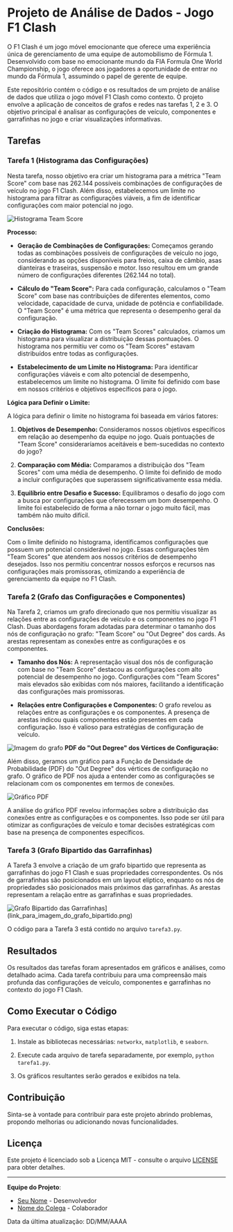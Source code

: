 # Projeto de Análise de Dados - Jogo F1 Clash

O F1 Clash é um jogo móvel emocionante que oferece uma experiência única de gerenciamento de uma equipe de automobilismo de Fórmula 1. Desenvolvido com base no emocionante mundo da FIA Formula One World Championship, o jogo oferece aos jogadores a oportunidade de entrar no mundo da Fórmula 1, assumindo o papel de gerente de equipe.

Este repositório contém o código e os resultados de um projeto de análise de dados que utiliza o jogo móvel F1 Clash como contexto. O projeto envolve a aplicação de conceitos de grafos e redes nas tarefas 1, 2 e 3. O objetivo principal é analisar as configurações de veículo, componentes e garrafinhas no jogo e criar visualizações informativas.

## Tarefas


### Tarefa 1 (Histograma das Configurações)

Nesta tarefa, nosso objetivo era criar um histograma para a métrica "Team Score" com base nas 262.144 possíveis combinações de configurações de veículo no jogo F1 Clash. Além disso, estabelecemos um limite no histograma para filtrar as configurações viáveis, a fim de identificar configurações com maior potencial no jogo.

![Histograma Team Score](https://github.com/yantvrs/Data_structure_2/blob/main/configuringASetup/images/limite_0_task_1.png)

**Processo:**

- **Geração de Combinações de Configurações:** Começamos gerando todas as combinações possíveis de configurações de veículo no jogo, considerando as opções disponíveis para freios, caixa de câmbio, asas dianteiras e traseiras, suspensão e motor. Isso resultou em um grande número de configurações diferentes (262.144 no total).

- **Cálculo do "Team Score":** Para cada configuração, calculamos o "Team Score" com base nas contribuições de diferentes elementos, como velocidade, capacidade de curva, unidade de potência e confiabilidade. O "Team Score" é uma métrica que representa o desempenho geral da configuração.

- **Criação do Histograma:** Com os "Team Scores" calculados, criamos um histograma para visualizar a distribuição dessas pontuações. O histograma nos permitiu ver como os "Team Scores" estavam distribuídos entre todas as configurações.

- **Estabelecimento de um Limite no Histograma:** Para identificar configurações viáveis e com alto potencial de desempenho, estabelecemos um limite no histograma. O limite foi definido com base em nossos critérios e objetivos específicos para o jogo.

**Lógica para Definir o Limite:**

A lógica para definir o limite no histograma foi baseada em vários fatores:

1. **Objetivos de Desempenho:** Consideramos nossos objetivos específicos em relação ao desempenho da equipe no jogo. Quais pontuações de "Team Score" consideraríamos aceitáveis e bem-sucedidas no contexto do jogo?

2. **Comparação com Média:** Comparamos a distribuição dos "Team Scores" com uma média de desempenho. O limite foi definido de modo a incluir configurações que superassem significativamente essa média.

3. **Equilíbrio entre Desafio e Sucesso:** Equilibramos o desafio do jogo com a busca por configurações que oferecessem um bom desempenho. O limite foi estabelecido de forma a não tornar o jogo muito fácil, mas também não muito difícil.

**Conclusões:**

Com o limite definido no histograma, identificamos configurações que possuem um potencial considerável no jogo. Essas configurações têm "Team Scores" que atendem aos nossos critérios de desempenho desejados. Isso nos permitiu concentrar nossos esforços e recursos nas configurações mais promissoras, otimizando a experiência de gerenciamento da equipe no F1 Clash.



### Tarefa 2 (Grafo das Configurações e Componentes)


Na Tarefa 2, criamos um grafo direcionado que nos permitiu visualizar as relações entre as configurações de veículo e os componentes no jogo F1 Clash. Duas abordagens foram adotadas para determinar o tamanho dos nós de configuração no grafo: "Team Score" ou "Out Degree" dos cards. As arestas representam as conexões entre as configurações e os componentes.

- **Tamanho dos Nós:** A representação visual dos nós de configuração com base no "Team Score" destacou as configurações com alto potencial de desempenho no jogo. Configurações com "Team Scores" mais elevados são exibidas com nós maiores, facilitando a identificação das configurações mais promissoras.

- **Relações entre Configurações e Componentes:** O grafo revelou as relações entre as configurações e os componentes. A presença de arestas indicou quais componentes estão presentes em cada configuração. Isso é valioso para estratégias de configuração de veículo.

![Imagem do grafo](https://github.com/yantvrs/Data_structure_2/blob/main/configuringASetup/images/task_2_part_1.png)
**PDF do "Out Degree" dos Vértices de Configuração:**

Além disso, geramos um gráfico para a Função de Densidade de Probabilidade (PDF) do "Out Degree" dos vértices de configuração no grafo. O gráfico de PDF nos ajuda a entender como as configurações se relacionam com os componentes em termos de conexões.

![Gráfico PDF](https://github.com/yantvrs/Data_structure_2/blob/main/configuringASetup/images/task_2_part_2.png)

A análise do gráfico PDF revelou informações sobre a distribuição das conexões entre as configurações e os componentes. Isso pode ser útil para otimizar as configurações de veículo e tomar decisões estratégicas com base na presença de componentes específicos.

### Tarefa 3 (Grafo Bipartido das Garrafinhas)

A Tarefa 3 envolve a criação de um grafo bipartido que representa as garrafinhas do jogo F1 Clash e suas propriedades correspondentes. Os nós de garrafinhas são posicionados em um layout elíptico, enquanto os nós de propriedades são posicionados mais próximos das garrafinhas. As arestas representam a relação entre as garrafinhas e suas propriedades.

![Grafo Bipartido das Garrafinhas](link_para_imagem_do_grafo_bipartido.png)](link_para_imagem_do_grafo_bipartido.png)

O código para a Tarefa 3 está contido no arquivo `tarefa3.py`.

## Resultados

Os resultados das tarefas foram apresentados em gráficos e análises, como detalhado acima. Cada tarefa contribuiu para uma compreensão mais profunda das configurações de veículo, componentes e garrafinhas no contexto do jogo F1 Clash.

## Como Executar o Código

Para executar o código, siga estas etapas:

1. Instale as bibliotecas necessárias: `networkx`, `matplotlib`, e `seaborn`.

2. Execute cada arquivo de tarefa separadamente, por exemplo, `python tarefa1.py`.

3. Os gráficos resultantes serão gerados e exibidos na tela.

## Contribuição

Sinta-se à vontade para contribuir para este projeto abrindo problemas, propondo melhorias ou adicionando novas funcionalidades.

## Licença

Este projeto é licenciado sob a Licença MIT - consulte o arquivo [LICENSE](LICENSE) para obter detalhes.

---

**Equipe do Projeto**:

- [Seu Nome](link_para_seu_perfil) - Desenvolvedor
- [Nome do Colega](link_para_perfil_do_colega) - Colaborador

Data da última atualização: DD/MM/AAAA
